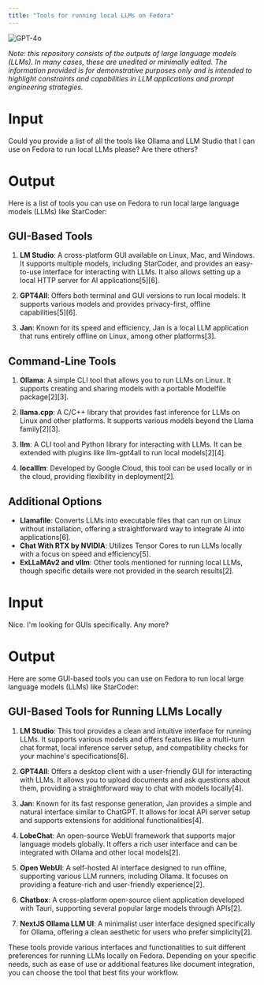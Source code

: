 ```yaml
---
title: "Tools for running local LLMs on Fedora"
---
```

![GPT-4o](https://img.shields.io/badge/GPT--4o-3333FF?style=for-the-badge&logo=openai&logoColor=white)



*Note: this repository consists of the outputs of large language models (LLMs). In many cases, these are unedited or minimally edited. The information provided is for demonstrative purposes only and is intended to highlight constraints and capabilities in LLM applications and prompt engineering strategies.*


# Input

Could you provide a list of all the tools like Ollama and LLM Studio that I can use on Fedora to run local LLMs please? Are there others?

# Output

Here is a list of tools you can use on Fedora to run local large language models (LLMs) like StarCoder:

## GUI-Based Tools

1. **LM Studio**: A cross-platform GUI available on Linux, Mac, and Windows. It supports multiple models, including StarCoder, and provides an easy-to-use interface for interacting with LLMs. It also allows setting up a local HTTP server for AI applications[5][6].

2. **GPT4All**: Offers both terminal and GUI versions to run local models. It supports various models and provides privacy-first, offline capabilities[5][6].

3. **Jan**: Known for its speed and efficiency, Jan is a local LLM application that runs entirely offline on Linux, among other platforms[3].

## Command-Line Tools

1. **Ollama**: A simple CLI tool that allows you to run LLMs on Linux. It supports creating and sharing models with a portable Modelfile package[2][3].

2. **llama.cpp**: A C/C++ library that provides fast inference for LLMs on Linux and other platforms. It supports various models beyond the Llama family[2][3].

3. **llm**: A CLI tool and Python library for interacting with LLMs. It can be extended with plugins like llm-gpt4all to run local models[2][4].

4. **localllm**: Developed by Google Cloud, this tool can be used locally or in the cloud, providing flexibility in deployment[2].

## Additional Options

- **Llamafile**: Converts LLMs into executable files that can run on Linux without installation, offering a straightforward way to integrate AI into applications[6].
- **Chat With RTX by NVIDIA**: Utilizes Tensor Cores to run LLMs locally with a focus on speed and efficiency[5].
- **ExLLaMAv2 and vllm**: Other tools mentioned for running local LLMs, though specific details were not provided in the search results[2].

# Input

Nice. I'm looking for GUIs specifically. Any more?

# Output


Here are some GUI-based tools you can use on Fedora to run local large language models (LLMs) like StarCoder:

## GUI-Based Tools for Running LLMs Locally

1. **LM Studio**: This tool provides a clean and intuitive interface for running LLMs. It supports various models and offers features like a multi-turn chat format, local inference server setup, and compatibility checks for your machine's specifications[6].

2. **GPT4All**: Offers a desktop client with a user-friendly GUI for interacting with LLMs. It allows you to upload documents and ask questions about them, providing a straightforward way to chat with models locally[4].

3. **Jan**: Known for its fast response generation, Jan provides a simple and natural interface similar to ChatGPT. It allows for local API server setup and supports extensions for additional functionalities[4].

4. **LobeChat**: An open-source WebUI framework that supports major language models globally. It offers a rich user interface and can be integrated with Ollama and other local models[2].

5. **Open WebUI**: A self-hosted AI interface designed to run offline, supporting various LLM runners, including Ollama. It focuses on providing a feature-rich and user-friendly experience[2].

6. **Chatbox**: A cross-platform open-source client application developed with Tauri, supporting several popular large models through APIs[2].

7. **NextJS Ollama LLM UI**: A minimalist user interface designed specifically for Ollama, offering a clean aesthetic for users who prefer simplicity[2].

These tools provide various interfaces and functionalities to suit different preferences for running LLMs locally on Fedora. Depending on your specific needs, such as ease of use or additional features like document integration, you can choose the tool that best fits your workflow.

 